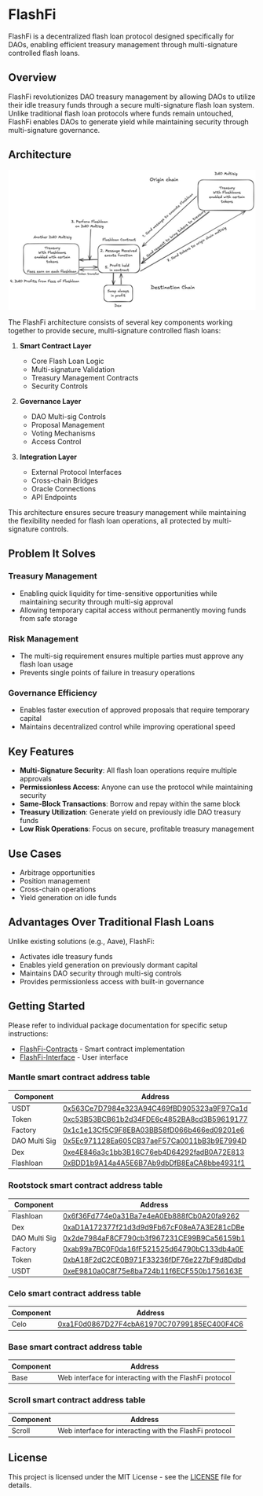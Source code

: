 # FlashFi

FlashFi is a decentralized flash loan protocol designed specifically for DAOs, enabling efficient treasury management through multi-signature controlled flash loans.

## Overview

FlashFi revolutionizes DAO treasury management by allowing DAOs to utilize their idle treasury funds through a secure multi-signature flash loan system. Unlike traditional flash loan protocols where funds remain untouched, FlashFi enables DAOs to generate yield while maintaining security through multi-signature governance.

## Architecture

![FlashFi Architecture Diagram](Documents/architecture.jpg)

The FlashFi architecture consists of several key components working together to provide secure, multi-signature controlled flash loans:

1. **Smart Contract Layer**
   - Core Flash Loan Logic
   - Multi-signature Validation
   - Treasury Management Contracts
   - Security Controls

2. **Governance Layer**
   - DAO Multi-sig Controls
   - Proposal Management
   - Voting Mechanisms
   - Access Control

3. **Integration Layer**
   - External Protocol Interfaces
   - Cross-chain Bridges
   - Oracle Connections
   - API Endpoints

This architecture ensures secure treasury management while maintaining the flexibility needed for flash loan operations, all protected by multi-signature controls.

## Problem It Solves

### Treasury Management
- Enabling quick liquidity for time-sensitive opportunities while maintaining security through multi-sig approval
- Allowing temporary capital access without permanently moving funds from safe storage

### Risk Management
- The multi-sig requirement ensures multiple parties must approve any flash loan usage
- Prevents single points of failure in treasury operations

### Governance Efficiency
- Enables faster execution of approved proposals that require temporary capital
- Maintains decentralized control while improving operational speed

## Key Features

- **Multi-Signature Security**: All flash loan operations require multiple approvals
- **Permissionless Access**: Anyone can use the protocol while maintaining security
- **Same-Block Transactions**: Borrow and repay within the same block
- **Treasury Utilization**: Generate yield on previously idle DAO treasury funds
- **Low Risk Operations**: Focus on secure, profitable treasury management

## Use Cases

- Arbitrage opportunities
- Position management
- Cross-chain operations
- Yield generation on idle funds

## Advantages Over Traditional Flash Loans

Unlike existing solutions (e.g., Aave), FlashFi:
- Activates idle treasury funds
- Enables yield generation on previously dormant capital
- Maintains DAO security through multi-sig controls
- Provides permissionless access with built-in governance

## Getting Started

Please refer to individual package documentation for specific setup instructions:

- [FlashFi-Contracts](./FlashFi-Contracts/README.md) - Smart contract implementation
- [FlashFi-Interface](./FlashFi-Interface/README.md) - User interface


### Mantle smart contract address table

| Component | Address |
|-----------|-------------|
| USDT | [0x563Ce7D7984e323A94C469fBD905323a9F97Ca1d](https://sepolia.mantlescan.xyz/address/0x563Ce7D7984e323A94C469fBD905323a9F97Ca1d) |
| Token | [0xc53B53BCB61b2d34FDE6c4852BA8cd3B59619177](https://sepolia.mantlescan.xyz/address/0xc53B53BCB61b2d34FDE6c4852BA8cd3B59619177) |
| Factory | [0x1c1e13Cf5C9F8EBA03BB58fD066b466ed09201e6](https://sepolia.mantlescan.xyz/address/0x1c1e13Cf5C9F8EBA03BB58fD066b466ed09201e6) |
| DAO Multi Sig | [0x5Ec971128Ea605CB37aeF57Ca0011bB3b9E7994D](https://sepolia.mantlescan.xyz/address/0x5ec971128ea605cb37aef57ca0011bb3b9e7994d) |
| Dex | [0xe4E846a3c1bb3B16C76eb4D64292fadB0A72E813](https://sepolia.mantlescan.xyz/address/0xe4E846a3c1bb3B16C76eb4D64292fadB0A72E813) |
| Flashloan | [0xBDD1b9A14a4A5E6B7Ab9dbDfB8EaCA8bbe4931f1](https://sepolia.mantlescan.xyz/address/0xBDD1b9A14a4A5E6B7Ab9dbDfB8EaCA8bbe4931f1) |




### Rootstock smart contract address table

| Component | Address |
|-----------|-------------|
| Flashloan | [0x6f36Fd774e0a31Ba7e4eA0Eb888fCb0A20fa9262](https://rootstock-testnet.blockscout.com/address/0x6f36Fd774E0a31ba7E4EA0EB888fCb0a20Fa9262) |
| Dex |[0xaD1A172377f21d3d9d9Fb67cF08eA7A3E281cDBe](https://rootstock-testnet.blockscout.com/address/0xAd1A172377f21d3D9D9Fb67Cf08Ea7a3E281cDbE)|
| DAO Multi Sig | [0x2de7984aF8CF790cb3f967231CE99B9Ca56159b1](https://rootstock-testnet.blockscout.com/address/0x2De7984aF8cf790cb3F967231Ce99b9cA56159b1) |
| Factory | [0xab99a7BC0F0da16fF521525d64790bC133db4a0E](https://rootstock-testnet.blockscout.com/address/0xaB99A7bc0F0Da16Ff521525d64790bC133db4a0e) |
| Token | [0xbA18F2dC2CE0B971F33236fDF76e227bF9d8Ddbd](https://rootstock-testnet.blockscout.com/token/0xbA18F2dC2CE0B971F33236fDF76e227bF9d8Ddbd) |
| USDT | [0xeE9810a0C8f75e8ba724b11f6ECF550b1756163E](https://rootstock-testnet.blockscout.com/address/0xEe9810A0C8f75E8BA724b11F6EcF550B1756163E) |

### Celo smart contract address table

| Component | Address |
|-----------|-------------|
| Celo | [0xa1F0d0867D27F4cbA61970C70799185EC400F4C6](https://celo-alfajores.blockscout.com/address/0xa1F0d0867D27F4cbA61970C70799185EC400F4C6?tab=contract) |

### Base smart contract address table

| Component | Address |
|-----------|-------------|
| Base | Web interface for interacting with the FlashFi protocol |

### Scroll smart contract address table

| Component | Address |
|-----------|-------------|
| Scroll | Web interface for interacting with the FlashFi protocol |



## License

This project is licensed under the MIT License - see the [LICENSE](LICENSE) file for details.

